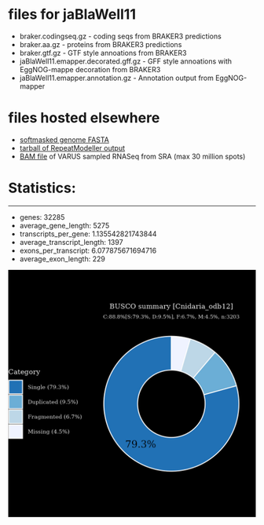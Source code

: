 # files for jaBlaWell11

* braker.codingseq.gz - coding seqs from BRAKER3 predictions
* braker.aa.gz - proteins from BRAKER3 predictions
* braker.gtf.gz - GTF style annoations from BRAKER3
* jaBlaWell11.emapper.decorated.gff.gz - GFF style annoations with EggNOG-mappe decoration from BRAKER3
* jaBlaWell11.emapper.annotation.gz - Annotation output from EggNOG-mapper

# files hosted elsewhere
* [softmasked genome FASTA](https://asg_hubs.cog.sanger.ac.uk/jaBlaWell11/jaBlaWell11.fa.masked)
* [tarball of RepeatModeller output](https://asg_hubs.cog.sanger.ac.uk/jaBlaWell11/jaBlaWell11.tar.xz)
* [BAM file](https://asg_hubs.cog.sanger.ac.uk/jaBlaWell11/VARUS_modified.bam) of VARUS sampled RNASeq from SRA (max 30 million spots)

# Statistics:

---
 * genes: 32285
 * average_gene_length: 5275
 * transcripts_per_gene: 1.135542821743844
 * average_transcript_length: 1397
 * exons_per_transcript: 6.077875671694716
 * average_exon_length: 229


![Plot of BUSCO results](jaBlaWell11_busco.jpeg)

